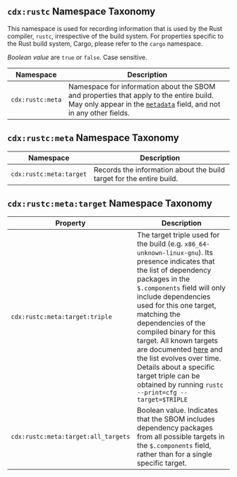 ## `cdx:rustc` Namespace Taxonomy

This namespace is used for recording information that is used by the Rust compiler, `rustc`, irrespective of the build system. For properties specific to the Rust build system, Cargo, please refer to the `cargo` namespace.

_Boolean value_ are `true` or `false`. Case sensitive.

| Namespace | Description |
| --------- | ----------- |
| `cdx:rustc:meta` | Namespace for information about the SBOM and properties that apply to the entire build. May only appear in the [`metadata`](https://cyclonedx.org/docs/1.5/json/#metadata_properties) field, and not in any other fields. |

## `cdx:rustc:meta` Namespace Taxonomy

| Namespace | Description |
| --------- | ----------- |
| `cdx:rustc:meta:target` | Records the information about the build target for the entire build. |

## `cdx:rustc:meta:target` Namespace Taxonomy

| Property  | Description                                                       |
| --------------------- | ----------------------------------------------------------------- |
| `cdx:rustc:meta:target:triple` | The target triple used for the build (e.g. `x86_64-unknown-linux-gnu`). Its presence indicates that the list of dependency packages in the `$.components` field will only include dependencies used for this one target, matching the dependencies of the compiled binary for this target. All known targets are documented [here](https://doc.rust-lang.org/nightly/rustc/platform-support.html) and the list evolves over time. Details about a specific target triple can be obtained by running `rustc --print=cfg --target=$TRIPLE` |
| `cdx:rustc:meta:target:all_targets` | Boolean value. Indicates that the SBOM includes dependency packages from all possible targets in the `$.components` field, rather than for a single specific target. |